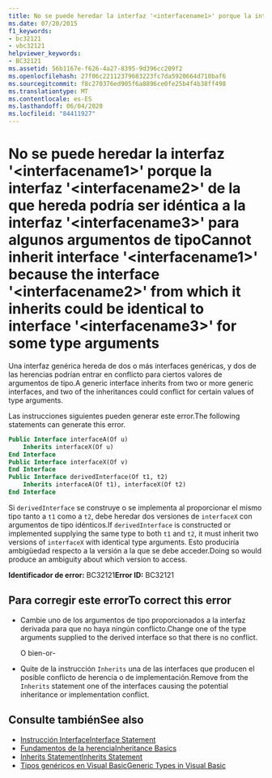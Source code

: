 ```yaml
---
title: No se puede heredar la interfaz '<interfacename1>' porque la interfaz '<interfacename2>' de la que hereda podría ser idéntica a la interfaz '<interfacename3>' para algunos argumentos de tipo
ms.date: 07/20/2015
f1_keywords:
- bc32121
- vbc32121
helpviewer_keywords:
- BC32121
ms.assetid: 56b1167e-f626-4a27-8395-9d396cc209f2
ms.openlocfilehash: 27f06c22112379683223fc7da5920664d710baf6
ms.sourcegitcommit: f8c270376ed905f6a8896ce0fe25b4f4b38ff498
ms.translationtype: MT
ms.contentlocale: es-ES
ms.lasthandoff: 06/04/2020
ms.locfileid: "84411927"
---
```

# <a name="cannot-inherit-interface-interfacename1-because-the-interface-interfacename2-from-which-it-inherits-could-be-identical-to-interface-interfacename3-for-some-type-arguments"></a><span data-ttu-id="1f770-102">No se puede heredar la interfaz '\<interfacename1>' porque la interfaz '\<interfacename2>' de la que hereda podría ser idéntica a la interfaz '\<interfacename3>' para algunos argumentos de tipo</span><span class="sxs-lookup"><span data-stu-id="1f770-102">Cannot inherit interface '\<interfacename1>' because the interface '\<interfacename2>' from which it inherits could be identical to interface '\<interfacename3>' for some type arguments</span></span>
<span data-ttu-id="1f770-103">Una interfaz genérica hereda de dos o más interfaces genéricas, y dos de las herencias podrían entrar en conflicto para ciertos valores de argumentos de tipo.</span><span class="sxs-lookup"><span data-stu-id="1f770-103">A generic interface inherits from two or more generic interfaces, and two of the inheritances could conflict for certain values of type arguments.</span></span>  
  
 <span data-ttu-id="1f770-104">Las instrucciones siguientes pueden generar este error.</span><span class="sxs-lookup"><span data-stu-id="1f770-104">The following statements can generate this error.</span></span>  
  
```vb  
Public Interface interfaceA(Of u)  
    Inherits interfaceX(Of u)  
End Interface  
Public Interface interfaceX(Of v)  
End Interface  
Public Interface derivedInterface(Of t1, t2)  
    Inherits interfaceA(Of t1), interfaceX(Of t2)  
End Interface  
```  
  
 <span data-ttu-id="1f770-105">Si `derivedInterface` se construye o se implementa al proporcionar el mismo tipo tanto a `t1` como a `t2`, debe heredar dos versiones de `interfaceX` con argumentos de tipo idénticos.</span><span class="sxs-lookup"><span data-stu-id="1f770-105">If `derivedInterface` is constructed or implemented supplying the same type to both `t1` and `t2`, it must inherit two versions of `interfaceX` with identical type arguments.</span></span> <span data-ttu-id="1f770-106">Esto produciría ambigüedad respecto a la versión a la que se debe acceder.</span><span class="sxs-lookup"><span data-stu-id="1f770-106">Doing so would produce an ambiguity about which version to access.</span></span>  
  
 <span data-ttu-id="1f770-107">**Identificador de error:** BC32121</span><span class="sxs-lookup"><span data-stu-id="1f770-107">**Error ID:** BC32121</span></span>  
  
## <a name="to-correct-this-error"></a><span data-ttu-id="1f770-108">Para corregir este error</span><span class="sxs-lookup"><span data-stu-id="1f770-108">To correct this error</span></span>  
  
- <span data-ttu-id="1f770-109">Cambie uno de los argumentos de tipo proporcionados a la interfaz derivada para que no haya ningún conflicto.</span><span class="sxs-lookup"><span data-stu-id="1f770-109">Change one of the type arguments supplied to the derived interface so that there is no conflict.</span></span>  
  
     <span data-ttu-id="1f770-110">O bien</span><span class="sxs-lookup"><span data-stu-id="1f770-110">-or-</span></span>  
  
- <span data-ttu-id="1f770-111">Quite de la instrucción `Inherits` una de las interfaces que producen el posible conflicto de herencia o de implementación.</span><span class="sxs-lookup"><span data-stu-id="1f770-111">Remove from the `Inherits` statement one of the interfaces causing the potential inheritance or implementation conflict.</span></span>  
  
## <a name="see-also"></a><span data-ttu-id="1f770-112">Consulte también</span><span class="sxs-lookup"><span data-stu-id="1f770-112">See also</span></span>

- [<span data-ttu-id="1f770-113">Instrucción Interface</span><span class="sxs-lookup"><span data-stu-id="1f770-113">Interface Statement</span></span>](../language-reference/statements/interface-statement.md)
- [<span data-ttu-id="1f770-114">Fundamentos de la herencia</span><span class="sxs-lookup"><span data-stu-id="1f770-114">Inheritance Basics</span></span>](../programming-guide/language-features/objects-and-classes/inheritance-basics.md)
- [<span data-ttu-id="1f770-115">Inherits Statement</span><span class="sxs-lookup"><span data-stu-id="1f770-115">Inherits Statement</span></span>](../language-reference/statements/inherits-statement.md)
- [<span data-ttu-id="1f770-116">Tipos genéricos en Visual Basic</span><span class="sxs-lookup"><span data-stu-id="1f770-116">Generic Types in Visual Basic</span></span>](../programming-guide/language-features/data-types/generic-types.md)
